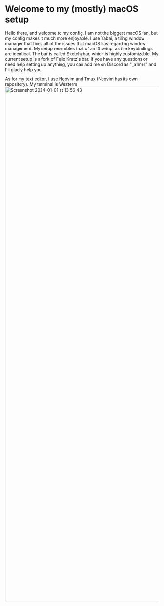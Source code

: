 # Welcome to my (mostly) macOS setup

Hello there, and welcome to my config. I am not the biggest macOS fan, but my config makes it much more enjoyable. I use Yabai, a tiling window manager that fixes all of the issues that macOS has regarding window management. My setup resembles that of an i3 setup, as the keybindings are identical.
The bar is called Sketchybar, which is highly customizable. My current setup is a fork of Felix Kratz's bar. If you have any questions or need help setting up anything, you can add me on Discord as "_a1mer" and I'll gladly help you.

As for my text editor, I use Neovim and Tmux (Neovim has its own repository).
My terminal is Wezterm
<img width="1680" alt="Screenshot 2024-01-01 at 13 56 43" src="https://github.com/AMulabeg/config/assets/114394694/5e0e436a-bf93-418b-82b5-19072d22b829">
